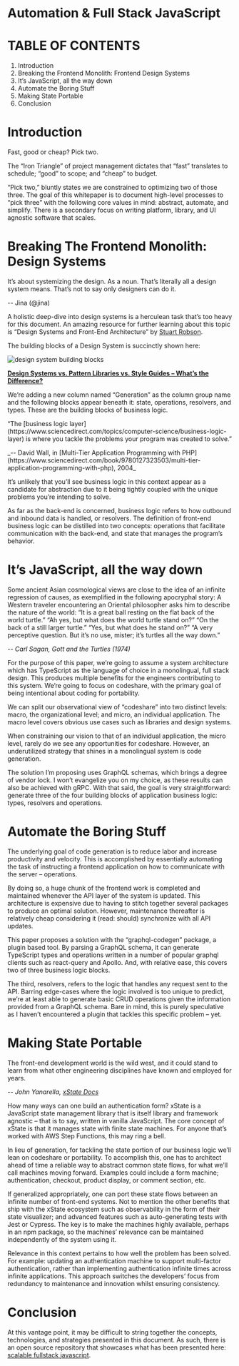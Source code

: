 <!-- You have some errors, warnings, or alerts. If you are using reckless mode, turn it off to see inline alerts.
* ERRORs: 0
* WARNINGs: 0
* ALERTS: 1 -->

<h1>Automation & Full Stack JavaScript</h1>

<h1>TABLE OF CONTENTS</h1>




1. Introduction
2. Breaking the Frontend Monolith: Frontend Design Systems
3. It’s JavaScript, all the way down
4. Automate the Boring Stuff
5. Making State Portable
6. Conclusion

<h1>Introduction</h1>


Fast, good or cheap? Pick two. 

The “Iron Triangle” of project management dictates that “fast” translates to schedule; “good” to scope; and “cheap” to budget.

“Pick two,” bluntly states we are constrained to optimizing two of those three. The goal of this whitepaper is to document high-level processes to “pick three” with the following core values in mind: abstract, automate, and simplify. There is a secondary focus on writing platform, library, and UI agnostic software that scales.

<h1>Breaking The Frontend Monolith: Design Systems</h1>


<p>It’s about systemizing the design. As a noun. That’s literally all a design system means. That’s not to say only designers can do it. 

-- Jina (@jina)

A holistic deep-dive into design systems is a herculean task that’s too heavy for this document. An amazing resource for further learning about this topic is “Design Systems and Front-End Architecture” by [Stuart Robson](https://noti.st/sturobson).

The building blocks of a Design System is succinctly shown here: 


![design system building blocks](images/image1.png "image_tooltip")


**[Design Systems vs. Pattern Libraries vs. Style Guides – What’s the Difference?](https://www.uxpin.com/studio/blog/design-systems-vs-pattern-libraries-vs-style-guides-whats-difference/)**

We’re adding a new column named “Generation” as the column group name and the following blocks appear beneath it: state, operations, resolvers, and types. These are the building blocks of business logic. 

<p>“The [business logic layer](https://www.sciencedirect.com/topics/computer-science/business-logic-layer) is where you tackle the problems your program was created to solve.”

<p>_-- David Wall, in [Multi-Tier Application Programming with PHP](https://www.sciencedirect.com/book/9780127323503/multi-tier-application-programming-with-php), 2004_

It’s unlikely that you’ll see business logic in this context appear as a candidate for abstraction due to it being tightly coupled with the unique problems you’re intending to solve.

As far as the back-end is concerned, business logic refers to how outbound and inbound data is handled, or resolvers. The definition of front-end business logic can be distilled into two concepts: operations that facilitate communication with the back-end, and state that manages the program’s behavior.

<h1>It’s JavaScript, all the way down</h1>


<p>Some ancient Asian cosmological views are close to the idea of an infinite regression of causes, as exemplified in the following apocryphal story: A Western traveler encountering an Oriental philosopher asks him to describe the nature of the world: “It is a great ball resting on the flat back of the world turtle.” “Ah yes, but what does the world turtle stand on?” “On the back of a still larger turtle.” “Yes, but what does he stand on?” “A very perceptive question. But it’s no use, mister; it’s turtles all the way down.”

_-- Carl Sagan, Gott and the Turtles (1974)_

For the purpose of this paper, we’re going to assume a system architecture which has TypeScript as the language of choice in a monolingual, full stack design. This produces multiple benefits for the engineers contributing to this system. We’re going to focus on codeshare, with the primary goal of being intentional about coding for portability.

We can split our observational view of “codeshare” into two distinct levels: macro, the organizational level; and micro, an individual application. The macro level covers obvious use cases such as libraries and design systems. 

 

When constraining our vision to that of an individual application, the micro level, rarely do we see any opportunities for codeshare. However, an underutilized strategy that shines in a monolingual system is code generation.

The solution I’m proposing uses GraphQL schemas, which brings a degree of vendor lock. I won’t evangelize you on my choice, as these results can also be achieved with gRPC. With that said, the goal is very straightforward: generate three of the four building blocks of application business logic: types, resolvers and operations.

<h1>Automate the Boring Stuff</h1>


The underlying goal of code generation is to reduce labor and increase productivity and velocity. This is accomplished by essentially automating the task of instructing a frontend application on how to communicate with the server – operations.

By doing so, a huge chunk of the frontend work is completed and maintained whenever the API layer of the system is updated. This architecture is expensive due to having to stitch together several packages to produce an optimal solution. However, maintenance thereafter is relatively cheap considering it (read: should) synchronize with all API updates. 

This paper proposes a solution with the “graphql-codegen” package, a plugin based tool. By parsing a GraphQL schema, it can generate TypeScript types and operations written in a number of popular graphql clients such as react-query and Apollo. And, with relative ease, this covers two of three business logic blocks. 

The third, resolvers, refers to the logic that handles any request sent to the API. Barring edge-cases where the logic involved is too unique to predict, we’re at least able to generate basic CRUD operations given the information provided from a GraphQL schema. Bare in mind, this is purely speculative as I haven’t encountered a plugin that tackles this specific problem – yet.

<h1>Making State Portable</h1>


<p>The front-end development world is the wild west, and it could stand to learn from what other engineering disciplines have known and employed for years.

_-- John Yanarella, [xState Docs](https://xstate.js.org/docs/about/goals.html#choosing-xstate)_

How many ways can one build an authentication form? xState is a JavaScript state management library that is itself library and framework agnostic – that is to say, written in vanilla JavaScript. The core concept of xState is that it manages state with finite state machines. For anyone that’s worked with AWS Step Functions, this may ring a bell.

In lieu of generation, for tackling the state portion of our business logic we’ll lean on codeshare or portability. To accomplish this, one has to architect ahead of time a reliable way to abstract common state flows, for what we’ll call machines moving forward. Examples could include a form machine; authentication, checkout, product display, or comment section, etc.

If generalized appropriately, one can port these state flows between an infinite number of front-end systems. Not to mention the other benefits that ship with the xState ecosystem such as observability in the form of their state visualizer; and advanced features such as auto-generating tests with Jest or Cypress. The key is to make the machines highly available, perhaps in an npm package, so the machines’ relevance can be maintained independently of the system using it.

Relevance in this context pertains to how well the problem has been solved. For example: updating an authentication machine to support multi-factor authentication, rather than implementing authentication infinite times across infinite applications. This approach switches the developers’ focus from redundancy to maintenance and innovation whilst ensuring consistency.

<h1>Conclusion</h1>


At this vantage point, it may be difficult to string together the concepts, technologies, and strategies presented in this document. As such, there is an open source repository that showcases what has been presented here: [scalable fullstack javascript](https://github.com/xtraVanilla/scalable-fullstack-javascript).
